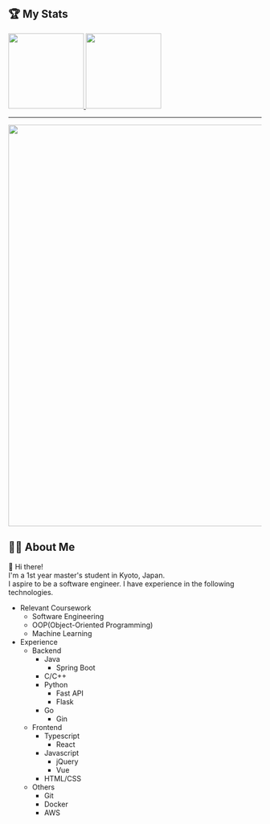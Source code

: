 ## :trophy: My Stats
<div align="left">
  <a href="https://github.com/Konippi">
    <img height="150" src="http://github-profile-summary-cards.vercel.app/api/cards/stats?username=Konippi&theme=onedark" />
  </a>
  <a href="https://github.com/Konippi">
    <img height="150" src="https://github-readme-stats.vercel.app/api/top-langs/?username=Konippi&layout=compact&theme=onedark" />
  </a>
</div>

--- 

<div>
  <a href="https://github.com/ryo-ma/github-profile-trophy">
    <img width=800 src="https://github-profile-trophy.vercel.app/?username=Konippi&column=8&theme=gruvbox&no-frame=true"/>
  </a>
</div>

## :raising_hand_man: About Me
:wave: Hi there!<br>
I'm a 1st year master's student in Kyoto, Japan.<br>
I aspire to be a software engineer.
I have experience in the following technologies.
- Relevant Coursework
  - Software Engineering
  - OOP(Object-Oriented Programming)
  - Machine Learning
- Experience
  - Backend
    - Java
      - Spring Boot
    - C/C++
    - Python
      - Fast API
      - Flask
    - Go
      - Gin
  - Frontend
    - Typescript
      - React
    - Javascript
      - jQuery
      - Vue
    - HTML/CSS
  - Others
    - Git
    - Docker
    - AWS
